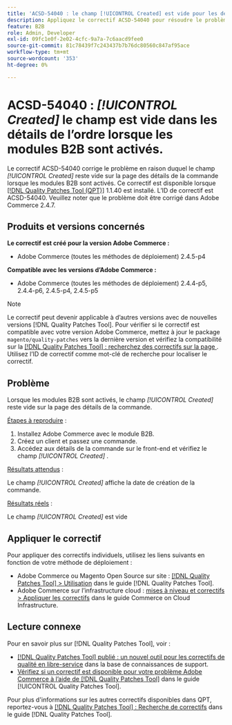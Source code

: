 ```yaml
---
title: 'ACSD-54040 : le champ [!UICONTROL Created] est vide pour les détails de l’ordre lorsque les modules B2B sont activés.'
description: Appliquez le correctif ACSD-54040 pour résoudre le problème Adobe Commerce où le champ [!UICONTROL Created] est vide sur la page des détails de la commande lorsque les modules B2B sont activés.
feature: B2B
role: Admin, Developer
exl-id: 09fc1e0f-2e02-4cfc-9a7a-7c6aacd9fee0
source-git-commit: 81c78439f7c243437b7b76dc80560c847af95ace
workflow-type: tm+mt
source-wordcount: '353'
ht-degree: 0%

---
```


# ACSD-54040 : *[!UICONTROL Created]* le champ est vide dans les détails de l’ordre lorsque les modules B2B sont activés.

Le correctif ACSD-54040 corrige le problème en raison duquel le champ *[!UICONTROL Created]* reste vide sur la page des détails de la commande lorsque les modules B2B sont activés. Ce correctif est disponible lorsque [[!DNL Quality Patches Tool (QPT)]](https://experienceleague.adobe.com/en/docs/commerce-knowledge-base/kb/announcements/commerce-announcements/magento-quality-patches-released-new-tool-to-self-serve-quality-patches) 1.1.40 est installé. L’ID de correctif est ACSD-54040. Veuillez noter que le problème doit être corrigé dans Adobe Commerce 2.4.7.

## Produits et versions concernés

**Le correctif est créé pour la version Adobe Commerce :**

* Adobe Commerce (toutes les méthodes de déploiement) 2.4.5-p4

**Compatible avec les versions d’Adobe Commerce :**

* Adobe Commerce (toutes les méthodes de déploiement) 2.4.4-p5, 2.4.4-p6, 2.4.5-p4, 2.4.5-p5

>[!NOTE]
>
>Le correctif peut devenir applicable à d’autres versions avec de nouvelles versions [!DNL Quality Patches Tool]. Pour vérifier si le correctif est compatible avec votre version Adobe Commerce, mettez à jour le package `magento/quality-patches` vers la dernière version et vérifiez la compatibilité sur la [[!DNL Quality Patches Tool] : recherchez des correctifs sur la page ](https://experienceleague.adobe.com/tools/commerce-quality-patches/index.html). Utilisez l’ID de correctif comme mot-clé de recherche pour localiser le correctif.

## Problème

Lorsque les modules B2B sont activés, le champ *[!UICONTROL Created]* reste vide sur la page des détails de la commande.

<u>Étapes à reproduire</u> :

1. Installez Adobe Commerce avec le module B2B.
1. Créez un client et passez une commande.
1. Accédez aux détails de la commande sur le front-end et vérifiez le champ *[!UICONTROL Created]* .

<u>Résultats attendus</u> :

Le champ *[!UICONTROL Created]* affiche la date de création de la commande.

<u>Résultats réels</u> :

Le champ *[!UICONTROL Created]* est vide

## Appliquer le correctif

Pour appliquer des correctifs individuels, utilisez les liens suivants en fonction de votre méthode de déploiement :

* Adobe Commerce ou Magento Open Source sur site : [[!DNL Quality Patches Tool] > Utilisation](/help/tools/quality-patches-tool/usage.md) dans le guide [!DNL Quality Patches Tool].
* Adobe Commerce sur l’infrastructure cloud : [mises à niveau et correctifs > Appliquer les correctifs](https://experienceleague.adobe.com/docs/commerce-cloud-service/user-guide/develop/upgrade/apply-patches.html) dans le guide Commerce on Cloud Infrastructure.

## Lecture connexe

Pour en savoir plus sur [!DNL Quality Patches Tool], voir :

* [[!DNL Quality Patches Tool] publié : un nouvel outil pour les correctifs de qualité en libre-service](https://experienceleague.adobe.com/en/docs/commerce-knowledge-base/kb/announcements/commerce-announcements/magento-quality-patches-released-new-tool-to-self-serve-quality-patches) dans la base de connaissances de support.
* [Vérifiez si un correctif est disponible pour votre problème Adobe Commerce à l’aide de  [!DNL Quality Patches Tool]](/help/tools/quality-patches-tool/patches-available-in-qpt/check-patch-for-magento-issue-with-magento-quality-patches.md) dans le guide [!UICONTROL Quality Patches Tool].


Pour plus d&#39;informations sur les autres correctifs disponibles dans QPT, reportez-vous à [[!DNL Quality Patches Tool] : Recherche de correctifs](https://experienceleague.adobe.com/tools/commerce-quality-patches/index.html) dans le guide [!DNL Quality Patches Tool].
